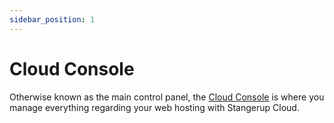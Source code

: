 ```yaml
---
sidebar_position: 1
---
```


# Cloud Console

Otherwise known as the main control panel, the [Cloud Console](https://console.stangerup.cloud) is where you manage everything regarding your web hosting with Stangerup Cloud.
